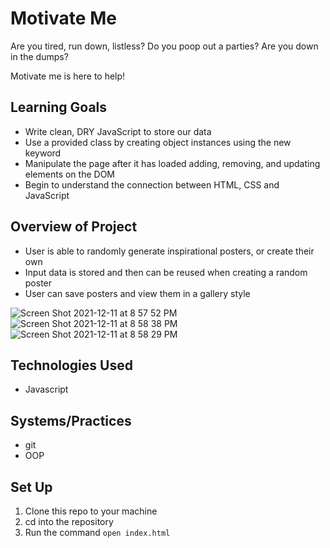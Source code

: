 # Motivate Me
Are you tired, run down, listless? Do you poop out a parties? Are you down in the dumps?

Motivate me is here to help!

## Learning Goals
- Write clean, DRY JavaScript to store our data
- Use a provided class by creating object instances using the new keyword
- Manipulate the page after it has loaded adding, removing, and updating elements on the DOM
- Begin to understand the connection between HTML, CSS and JavaScript

## Overview of Project
- User is able to randomly generate inspirational posters, or create their own
- Input data is stored and then can be reused when creating a random poster
- User can save posters and view them in a gallery style

![Screen Shot 2021-12-11 at 8 57 52 PM](https://user-images.githubusercontent.com/90285348/145699779-de4f3c1e-5a2e-40e5-bbf9-86c330e323e1.png)
![Screen Shot 2021-12-11 at 8 58 38 PM](https://user-images.githubusercontent.com/90285348/145699785-0a41f764-d7e1-4957-84bb-0aaeca4bef33.png)
![Screen Shot 2021-12-11 at 8 58 29 PM](https://user-images.githubusercontent.com/90285348/145699787-8a99f1d2-23a6-4712-b4be-0093a9fb1a01.png)

## Technologies Used
- Javascript

## Systems/Practices
- git
- OOP

## Set Up
1. Clone this repo to your machine
2. cd into the repository
3. Run the command `open index.html`
